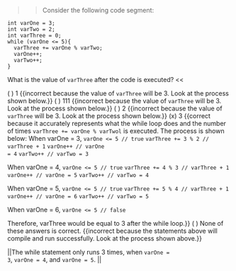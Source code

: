 >>Consider the following code segment:</p>
<pre><code class="java language-java">int varOne = 3;
int varTwo = 2;
int varThree = 0;
while (varOne &lt;= 5){
  varThree += varOne % varTwo;
  varOne++;
  varTwo++;
}
</code></pre>
<p>What is the value of <code>varThree</code> after the code is executed? <<

( ) 1 {{incorrect because the value of <code>varThree</code> will be 3. Look at the process shown below.}}
( ) 111 {{incorrect because the value of <code>varThree</code> will be 3. Look at the process shown below.}}
( ) 2 {{incorrect because the value of <code>varThree</code> will be 3. Look at the process shown below.}}
(x) 3 {{correct because it accurately represents what the while loop does and the number of times <code>varThree += varOne % varTwol</code> is executed.
The process is shown below:
When varOne = 3,
<code>varOne &lt;= 5 // true</code>
<code>varThree += 3 % 2 // varThree + 1</code>
<code>varOne++ // varOne = 4</code>
<code>varTwo++ // varTwo = 3</code></p>
<p>When varOne = 4,
<code>varOne &lt;= 5 // true</code>
<code>varThree += 4 % 3 // varThree + 1</code>
<code>varOne++ // varOne = 5</code>
<code>varTwo++ // varTwo = 4</code></p>
<p>When varOne = 5,
<code>varOne &lt;= 5 // true</code>
<code>varThree += 5 % 4 // varThree + 1</code>
<code>varOne++ // varOne = 6</code>
<code>varTwo++ // varTwo = 5</code></p>
<p>When varOne = 6,
<code>varOne &lt;= 5 // false</code></p>
<p>Therefore, varThree would be equal to 3 after the while loop.}}
( ) None of these answers is correct. {{incorrect because the statements above will compile and run successfully. Look at the process shown above.}}

||The while statement only runs 3 times, when <code>varOne = 3</code>, <code>varOne = 4</code>, and <code>varOne = 5</code>. ||
